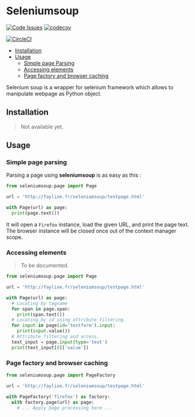 # Seleniumsoup

[![Code Issues](https://www.quantifiedcode.com/api/v1/project/3d5fa5f799bd47eb80587b1d084ed695/badge.svg)](https://www.quantifiedcode.com/app/project/3d5fa5f799bd47eb80587b1d084ed695) [![codecov](https://codecov.io/gh/Faylixe/seleniumsoup/branch/master/graph/badge.svg)](https://codecov.io/gh/Faylixe/seleniumsoup)

[![CircleCI](https://circleci.com/gh/Faylixe/seleniumsoup.svg?style=svg)](https://circleci.com/gh/Faylixe/seleniumsoup)

* [Installation](#installation)
* [Usage](#usage)
  * [Simple page Parsing](#simple-page-parsing)
  * [Accessing elements](#accesing-elements)
  * [Page factory and browser caching](#page-factory-and-browser-caching)

Selenium soup is a wrapper for selenium framework which allows to manipulate webpage as Python object.

## Installation

>Not available yet.

## Usage

### Simple page parsing

Parsing a page using **seleniumsoup** is as easy as this :

```python
from seleniumsoup.page import Page

url = 'http://faylixe.fr/seleniumsoup/testpage.html'

with Page(url) as page:
  print(page.text())
```

It will open a ``Firefox`` instance, load the given URL, and print the page
text. The browser instance will be closed once out of the context manager
scope.

### Accessing elements

>To be documented.

```python
from seleniumsoup.page import Page

url = 'http://faylixe.fr/seleniumsoup/testpage.html'

with Page(url) as page:
  # Locating by tagname
  for span in page.span:
    print(span.text())
  # Locating by id using attribute filtering.
  for input in page(id='testform').input:
    print(input.value())
  # Attribute filtering and access.
  text_input = page.input(type='text')
  print(text_input[0]['value'])
```

### Page factory and browser caching

```python
from seleniumsoup.page import PageFactory

url = 'http://faylixe.fr/seleniumsoup/testpage.html'

with PageFactory('firefox') as factory:
  with factory.page(url) as page:
    # ... Apply page processing here ...
```
